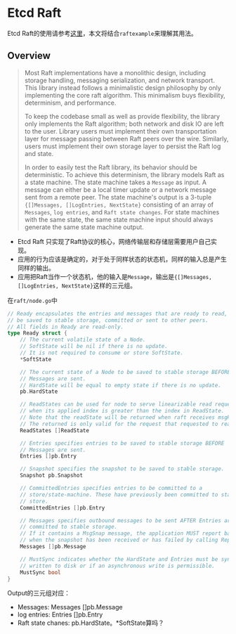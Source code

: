 # Etcd Raft

Etcd Raft的使用请参考[这里](https://github.com/etcd-io/etcd/tree/master/raft)，本文将结合`raftexample`来理解其用法。

## Overview

> Most Raft implementations have a monolithic design, including storage handling, messaging serialization, and network transport. This library instead follows a minimalistic design philosophy by only implementing the core raft algorithm. This minimalism buys flexibility, determinism, and performance.
> 
> To keep the codebase small as well as provide flexibility, the library only implements the Raft algorithm; both network and disk IO are left to the user. Library users must implement their own transportation layer for message passing between Raft peers over the wire. Similarly, users must implement their own storage layer to persist the Raft log and state.
> 
> In order to easily test the Raft library, its behavior should be deterministic. To achieve this determinism, the library models Raft as a state machine. The state machine takes a `Message` as input. A message can either be a local timer update or a network message sent from a remote peer. The state machine's output is a 3-tuple `{[]Messages, []LogEntries, NextState}` consisting of an array of `Messages`, `log entries`, and `Raft state changes`. For state machines with the same state, the same state machine input should always generate the same state machine output.

- Etcd Raft 只实现了Raft协议的核心，网络传输层和存储层需要用户自己实现。
- 应用的行为应该是确定的，对于处于同样状态的状态机，同样的输入总是产生同样的输出。
- 应用把Raft当作一个状态机，他的输入是`Message`，输出是`{[]Messages, []LogEntries, NextState}`这样的三元组。
  
在`raft/node.go`中
```go
// Ready encapsulates the entries and messages that are ready to read,
// be saved to stable storage, committed or sent to other peers.
// All fields in Ready are read-only.
type Ready struct {
	// The current volatile state of a Node.
	// SoftState will be nil if there is no update.
	// It is not required to consume or store SoftState.
	*SoftState

	// The current state of a Node to be saved to stable storage BEFORE
	// Messages are sent.
	// HardState will be equal to empty state if there is no update.
	pb.HardState

	// ReadStates can be used for node to serve linearizable read requests locally
	// when its applied index is greater than the index in ReadState.
	// Note that the readState will be returned when raft receives msgReadIndex.
	// The returned is only valid for the request that requested to read.
	ReadStates []ReadState

	// Entries specifies entries to be saved to stable storage BEFORE
	// Messages are sent.
	Entries []pb.Entry

	// Snapshot specifies the snapshot to be saved to stable storage.
	Snapshot pb.Snapshot

	// CommittedEntries specifies entries to be committed to a
	// store/state-machine. These have previously been committed to stable
	// store.
	CommittedEntries []pb.Entry

	// Messages specifies outbound messages to be sent AFTER Entries are
	// committed to stable storage.
	// If it contains a MsgSnap message, the application MUST report back to raft
	// when the snapshot has been received or has failed by calling ReportSnapshot.
	Messages []pb.Message

	// MustSync indicates whether the HardState and Entries must be synchronously
	// written to disk or if an asynchronous write is permissible.
	MustSync bool
}
```

Output的三元组对应：
- Messages: Messages []pb.Message
- log entries: Entries []pb.Entry
- Raft state chanes: pb.HardState。*SoftState算吗？